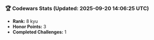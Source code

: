 ### 🏆 Codewars Stats (Updated: 2025-09-20 14:06:25 UTC)

- **Rank:** 8 kyu
- **Honor Points:** 3
- **Completed Challenges:** 1
